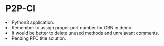 # P2P-CI
<li> Python3 application.<br>
<li> Remember to assign proper port number for GBN in demo.<br>
<li> It would be better to delete unused methods and unrelavant comments.<br>
<li> Pending RFC title solution.
